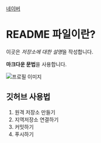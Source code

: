 [네이버](https://www.naver.com,"네이버")

# README 파일이란?

이곳은 *저장소에 대한 설명*을 작성합니다.

**마크다운 문법**을 사용합니다.

![프로필 이미지](./1급-7.jpg)

## 깃허브 사용법

1. 원격 저장소 만들기
2. 지역저장소 연결하기
3. 커밋하기
4. 푸시하기
